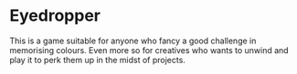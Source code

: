 # Eyedropper
This is a game suitable for anyone who fancy a good challenge in memorising colours. Even more so for creatives who wants to unwind and play it to perk them up in the midst of projects.
